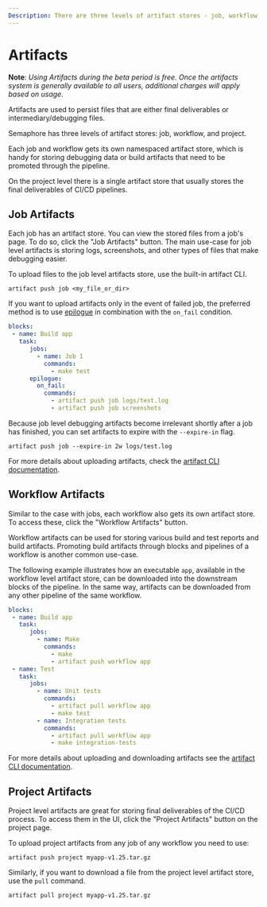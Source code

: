 ```yaml
---
Description: There are three levels of artifact stores - job, workflow, and project. Artifacts are used to persist files that are final deliverables or debugging files.
---
```


# Artifacts

__Note__: *Using Artifacts during the beta period is free. Once the artifacts
system is generally available to all users, additional charges will apply based on
usage.*

Artifacts are used to persist files that are either final deliverables or
intermediary/debugging files.

Semaphore has three levels of artifact stores: job, workflow, and project.

Each job and workflow gets its own namespaced artifact store,
which is handy for storing debugging data or
build artifacts that need to be promoted through the pipeline.

On the project level there is a single artifact store
that usually stores the final deliverables of CI/CD pipelines.

## Job Artifacts

Each job has an artifact store. You can view the stored files from a job's page.
To do so, click the "Job Artifacts" button.
The main use-case for job level artifacts is storing logs,
screenshots, and other types of files that make debugging easier.

To upload files to the job level artifacts store, use the built-in artifact CLI.

`artifact push job <my_file_or_dir>`

If you want to upload artifacts only in the event of failed job, the preferred method is to use
[epilogue](https://docs.semaphoreci.com/reference/pipeline-yaml-reference/#the-epilogue-property) in combination with the `on_fail` condition.

``` yaml
blocks:
 - name: Build app
   task:
      jobs:
        - name: Job 1
          commands:
            - make test
      epilogue:
        on_fail:
          commands:
            - artifact push job logs/test.log
            - artifact push job screenshots
```

Because job level debugging artifacts become irrelevant shortly after a job has
finished, you can set artifacts to expire with the `--expire-in` flag.

`artifact push job --expire-in 2w logs/test.log`

For more details about uploading artifacts, check
the [artifact CLI documentation][artifact-cli-reference].

## Workflow Artifacts

Similar to the case with jobs, each workflow also gets its own artifact store.
To access these, click the "Workflow Artifacts" button.

Workflow artifacts can be used for storing various build and test reports and
build artifacts. Promoting build artifacts through blocks and pipelines of a
workflow is another common use-case.

The following example illustrates how an executable `app`, available in the
workflow level artifact store, can be downloaded into the downstream blocks of
the pipeline. In the same way, artifacts can be downloaded from any other
pipeline of the same workflow.

``` yaml
blocks:
 - name: Build app
   task:
      jobs:
        - name: Make
          commands:
            - make
            - artifact push workflow app
 - name: Test
   task:
      jobs:
        - name: Unit tests
          commands:
            - artifact pull workflow app
            - make test
        - name: Integration tests
          commands:
            - artifact pull workflow app
            - make integration-tests

```

For more details about uploading and downloading artifacts see the
[artifact CLI documentation][artifact-cli-reference].

## Project Artifacts

Project level artifacts are great for storing final deliverables of the
CI/CD process. To access them in the UI, click the "Project Artifacts"
button on the project page.

To upload project artifacts from any job of any workflow you need to use:

`artifact push project myapp-v1.25.tar.gz`

Similarly, if you want to download a file from the project level artifact store,
use the `pull` command.

`artifact pull project myapp-v1.25.tar.gz`

[artifact-cli-reference]: https://docs.semaphoreci.com/reference/artifact-cli-reference/
